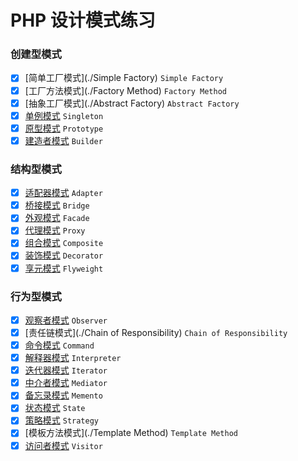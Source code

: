 # PHP 设计模式练习
### 创建型模式
- [x] [简单工厂模式](./Simple Factory) `Simple Factory`
- [x] [工厂方法模式](./Factory Method) `Factory Method` 
- [x] [抽象工厂模式](./Abstract Factory) `Abstract Factory`
- [x] [单例模式](./Singleton) `Singleton`
- [x] [原型模式](./Prototype) `Prototype`
- [x] [建造者模式](./Builder) `Builder`

### 结构型模式
- [x] [适配器模式](./Adapter) `Adapter`
- [x] [桥接模式](./Bridge) `Bridge`
- [x] [外观模式](./Facade) `Facade`
- [x] [代理模式](./Proxy) `Proxy`
- [x] [组合模式](./Composite) `Composite`
- [x] [装饰模式](./Decorator) `Decorator`
- [x] [享元模式](./Flyweight) `Flyweight`

### 行为型模式
- [x] [观察者模式](./Observer) `Observer`
- [x] [责任链模式](./Chain of Responsibility) `Chain of Responsibility`
- [x] [命令模式](./Command) `Command`
- [x] [解释器模式](./Interpreter) `Interpreter`
- [x] [迭代器模式](./Iterator) `Iterator`
- [x] [中介者模式](./Mediator) `Mediator`
- [x] [备忘录模式](./Memento) `Memento`
- [x] [状态模式](./State) `State`
- [x] [策略模式](./Strategy) `Strategy`
- [x] [模板方法模式](./Template Method) `Template Method`
- [x] [访问者模式](./Visitor) `Visitor`
